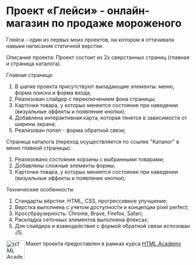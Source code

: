 # Проект «Глейси» - онлайн-магазин по продаже мороженого

Глейси - один из первых моих проектов, на котором я оттачивала навыки написания статичной верстки.

Описание проекта:
Проект состоит из 2х сверстанных страниц (главная и страница каталога).

Главная страница:
1. В шапке проекта присутствуют выпадающие элементы: меню, форма поиска и форма входа;
2. Реализован слайдер с переключением фона страницы;
3. Карточки товара, у которых меняется состояние при наведении (визуальные эффекты и появление кнопки);
4. Добавлена интерактивная карта, которая тянется в зависимости от ширины экрана;
5. Реализован попап - форма обратной связи;

Страница каталога (переход осуществляется по ссылке "Каталог" в меню главной страницы):
1. Реализовано состояние корзины с выбранными товарами;
2. Добавлены сложные элементы формы;
3. Карточки товара, у которых меняется состояние при наведении (визуальные эффекты и появление кнопки);

Технические особенности:
1. Стандарты вёрстки: HTML, CSS, прогрессивное улучшение;
2. Верстка выполнена с учетом доступности и концепции pixel perfect;
3. Кроссбраузерность: Chrome, Brave, Firefox, Safari;
4. Раскладка сеточных элементов выполнена флексах;
5. Для слайдера и взамодействия с формой обратной связи испозован JS;

Макет проекта предоставлен в рамках курса <a href="https://htmlacademy.ru/intensive/htmlcss">HTML Academy</a>
<a href="https://htmlacademy.ru"><img align="left" width="50" height="50" alt="HTML Academy" src="https://up.htmlacademy.ru/static/img/intensive/htmlcss/logo-for-github-2.png"></a>
